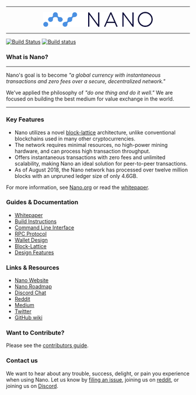 <hr />
<div align="center">
    <img src="images/logo.svg" alt="Logo" width='300px' height='auto'/>
</div>
<hr />

[![Build Status](https://travis-ci.org/nanocurrency/raiblocks.svg?branch=master)](https://travis-ci.org/nanocurrency/raiblocks)
[![Build status](https://ci.appveyor.com/api/projects/status/q66rbt2ux6apjj03/branch/master?svg=true)](https://ci.appveyor.com/project/argakiig/raiblocks/branch/master)
### What is Nano?

---

Nano's goal is to become _"a global currency with instantaneous transactions and zero fees over a secure, decentralized network."_

We've applied the philosophy of _"do one thing and do it well."_ We are focused on building the best medium for value exchange in the world.

---

### Key Features

* Nano utilizes a novel [block-lattice](https://github.com/nanocurrency/nano-node/wiki/Block-lattice) architecture, unlike conventional blockchains used in many other cryptocurrencies.
* The network requires minimal resources, no high-power mining hardware, and can process high transaction throughput.
* Offers instantaneous transactions with zero fees and unlimited scalability, making Nano an ideal solution for peer-to-peer transactions.
* As of August 2018, the Nano network has processed over twelve million blocks with an unpruned ledger size of only 4.6GB.

For more information, see [Nano.org](https://nano.org/) or read the [whitepaper](https://nano.org/en/whitepaper).

### Guides & Documentation

* [Whitepaper](https://nano.org/en/whitepaper)
* [Build Instructions](https://github.com/nanocurrency/nano-node/wiki/Build-Instructions)
* [Command Line Interface](https://github.com/nanocurrency/nano-node/wiki/Command-line-interface)
* [RPC Protocol](https://github.com/nanocurrency/nano-node/wiki/RPC-protocol)
* [Wallet Design](https://github.com/nanocurrency/nano-node/wiki/Wallet-design)
* [Block-Lattice](https://github.com/nanocurrency/nano-node/wiki/Block-lattice)
* [Design Features](https://github.com/nanocurrency/nano-node/wiki/Design-features)

### Links & Resources

* [Nano Website](https://nano.org)
* [Nano Roadmap](https://developers.nano.org/roadmap)
* [Discord Chat](https://chat.nano.org/)
* [Reddit](https://reddit.com/r/nanocurrency)
* [Medium](https://medium.com/nanocurrency)
* [Twitter](https://twitter.com/nano)
* [GitHub wiki](https://github.com/nanocurrency/nano-node/wiki)

### Want to Contribute?

Please see the [contributors guide](https://github.com/nanocurrency/nano-node/wiki/Contributing).

### Contact us

We want to hear about any trouble, success, delight, or pain you experience when
using Nano. Let us know by [filing an issue](https://github.com/nanocurrency/nano-node/issues), joining us on [reddit](https://reddit.com/r/nanocurrency), or joining us on [Discord](https://chat.nano.org/).
